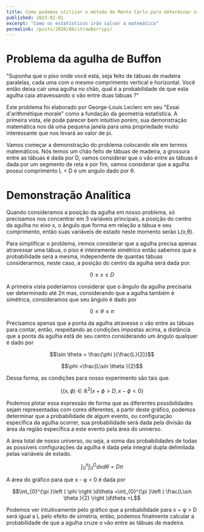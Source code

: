 ```yaml
---
title: Como podemos utilizar o método de Monte Carlo para determinar o valor de Pi
published: 2023-02-01
excerpt: "Como os estatísticos irão salvar a matemática"
permalink: /posts/2020/08/strawberrypi/ 
---
```


# Problema da agulha de Buffon

"Suponha que o piso onde você está, seja feito de tábuas de madeira paralelas, cada uma com o mesmo comprimento vertical e horizontal. Você então deixa cair uma agulha no chão, qual é a probabilidade de que esta agulha caia atravessando o vão entre duas tábuas ?"

Este problema foi elaborado por George-Louis Leclerc em seu "Essai d'arithmétique morale" como a fundação da geometria estatística. A primeira vista, ele pode parecer bem intuitivo porém, sua demonstração matemática nos dá uma pequena janela para uma propriedade muito interessante que nos levará ao valor de pi.

Vamos começar a demonstração do problema colocando ele em termos matemáticos. Nós temos um chão feito de tábuas de madeira, a grossura entre as tábuas é dada por D, vamos considerar que o vão entre as tábuas é dada por um segmento de reta e por fim, vamos considerar que a agulha possui comprimento L < D e um angulo dado por θ.

# Demonstração Analitica

Quando consideramos a posição da agulha em nosso problema, só precisamos nos concentrar em 3 variáveis principais, a posição do centro da agulha no eixo x, o ângulo que forma em relação a tábua e seu comprimento, então suas variáveis de estado neste momento serão L(x,θ). 

Para simplificar o problema, iremos considerar que a agulha precisa apenas atravessar uma tábua, o piso é inteiramente simétrico então sabemos que a probabilidade será a mesma, independente de quantas tábuas considerarmos, neste caso, a posição do centro da agulha será dada por.

$$0\leq x\leq D$$

A primeira vista poderiamos considerar que o ângulo da agulha precisaria ser determinado até 2π mas, considerando que a agulha também é simétrica, consideramos que seu ângulo é dado por

$$0\leq \theta \leq \pi $$

Precisamos apenas que a ponta da agulha atravesse o vão entre as tábuas para contar, então, respeitando as condições impostas acima, a distância que a ponta da agulha está de seu centro considerando um ângulo qualquer é dado por

$$\sin \theta  = \frac{\phi }{\frac{L}{2}}$$

$$\phi =\frac{L\sin \theta }{2}$$

Dessa forma, as condições para nosso experimento são tais que.

$$\left \{ (x,\phi  )\in \mathbb{R}^{2}|x+ \phi> D, x-\phi < 0 \right \}$$

Podemos plotar essa expressão de forma que as diferentes possibilidades sejam representadas com cores diferentes, a partir deste gráfico, podemos determinar que a probabilidade de algum evento, ou configuração específica da agulha ocorrer, sua probabilidade será dada pela divisão da área da região específica a este evento pela área do universo.

A área total de nosso universo, ou seja, a soma das probabilidades de todas as possíveis configurações da agulha é dada pela integral dupla delimitada pelas variáveis de estado.

$$\int_{0}^{\pi}\int_{0}^{D}dxd\theta  =D\pi$$

A área do gráfico para que x - φ < 0 é dada por

$$\int_{0}^{\pi }\left ( \phi  \right )d\theta =\int_{0}^{\pi }\left ( \frac{L\sin \theta }{2} \right )d\theta =L$$

Podemos ver intuitivamente pelo gráfico que a probabilidade para x + φ > D será igual a L pelo efeito de simetria, então, podemos finalmente calcular a probabilidade de que a agulha cruze o vão entre as tábuas de madeira.


